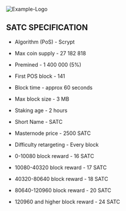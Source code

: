 ![Example-Logo](https://i.imgur.com/OdkNqnz.png)
## SATC SPECIFICATION

* Algorithm (PoS) - Scrypt

* Max coin supply - 27 182 818

* Premined - 1 400 000 (5%)

* First POS block  - 141

* Block time - approx 60 seconds

* Max block size - 3 MB

* Staking age - 2 hours

* Short Name - SATC

* Masternode price - 2500 SATC

* Difficulty retargeting - Every block

* 0-10080 block reward - 16 SATC
* 10080-40320 block reward - 17 SATC
* 40320-80640 block reward - 18 SATC
* 80640-120960 block reward - 20 SATC
* 120960 and higher block reward - 24 SATC
